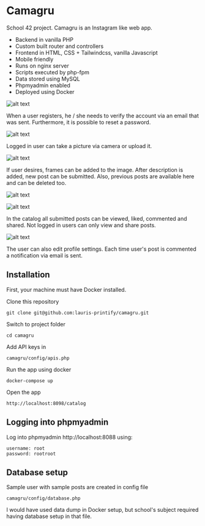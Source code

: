 # Camagru

School 42 project. Camagru is an Instagram like web app.

- Backend in vanilla PHP
- Custom built router and controllers
- Frontend in HTML, CSS + Tailwindcss, vanilla Javascript
- Mobile friendly
- Runs on nginx server
- Scripts executed by php-fpm
- Data stored using MySQL
- Phpmyadmin enabled
- Deployed using Docker

![alt text](https://i.imgur.com/9dkaEGO.png)

When a user registers, he / she needs to verify the account via an email that was sent.
Furthermore, it is possible to reset a password.

![alt text](https://i.imgur.com/Yno0qmp.png)

Logged in user can take a picture via camera or upload it.

![alt text](https://i.imgur.com/E8ig6Vl.png)

If user desires, frames can be added to the image.
After description is added, new post can be submitted.
Also, previous posts are available here and can be deleted too.

![alt text](https://i.imgur.com/sBcBuR4.png)

![alt text](https://i.imgur.com/z2kTG6h.png)

In the catalog all submitted posts can be viewed, liked, commented and shared.
Not logged in users can only view and share posts.

![alt text](https://i.imgur.com/IaZq8oY.png)

The user can also edit profile settings. Each time user's post is commented a notification via email is sent.

## Installation

First, your machine must have Docker installed.

Clone this repository

```
git clone git@github.com:lauris-printify/camagru.git
```

Switch to project folder

```
cd camagru
```

Add API keys in

```
camagru/config/apis.php
```

Run the app using docker

```
docker-compose up
```

Open the app

```
http://localhost:8098/catalog
```

## Logging into phpmyadmin

Log into phpmyadmin http://localhost:8088 using:

```
username: root
password: rootroot
```

## Database setup

Sample user with sample posts are created in config file

```
camagru/config/database.php
```

I would have used data dump in Docker setup, but school's
subject required having database setup in that file.
